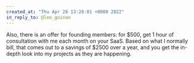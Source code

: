 ```yaml
---
created_at: "Thu Apr 28 13:28:01 +0000 2022"
in_reply_to: @leo_guinan
---
```


Also, there is an offer for founding members: for $500, get 1 hour of consultation with me each month on your SaaS. Based on what I normally bill, that comes out to a savings of $2500 over a year, and you get the in-depth look into my projects as they are happening.